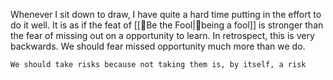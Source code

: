 Whenever I sit down to draw, I have quite a hard time putting in the effort to do it well. It is as if the feat of [[🌰Be the Fool|🌰being a fool]] is stronger than the fear of missing out on a opportunity to learn. In retrospect, this is very backwards. We should fear missed opportunity much more than we do. 

```
We should take risks because not taking them is, by itself, a risk
```

